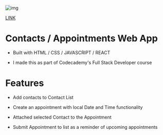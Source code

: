![img](public.screenshot.png)

[LINK](https://scotttify.netlify.app)

# Contacts / Appointments Web App

- Built with HTML / CSS / JAVASCRIPT / REACT

- I made this as part of Codecademy's Full Stack Developer course

# Features

- Add contacts to Contact List

- Create an appointment with local Date and Time functionality

- Attached selected Contact to the Appointment

- Submit Appointment to list as a reminder of upcoming appointments
